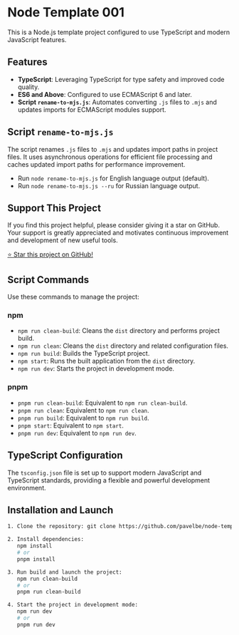 # Node Template 001

This is a Node.js template project configured to use TypeScript and modern JavaScript features.

## Features

- **TypeScript**: Leveraging TypeScript for type safety and improved code quality.
- **ES6 and Above**: Configured to use ECMAScript 6 and later.
- **Script `rename-to-mjs.js`**: Automates converting `.js` files to `.mjs` and updates imports for ECMAScript modules support.

## Script `rename-to-mjs.js`

The script renames `.js` files to `.mjs` and updates import paths in project files. It uses asynchronous operations for efficient file processing and caches updated import paths for performance improvement.

- Run `node rename-to-mjs.js` for English language output (default).
- Run `node rename-to-mjs.js --ru` for Russian language output.

## Support This Project

If you find this project helpful, please consider giving it a star on GitHub. Your support is greatly appreciated and motivates continuous improvement and development of new useful tools.

[⭐ Star this project on GitHub!](https://github.com/pavelbe/node-template-001)

## Script Commands

Use these commands to manage the project:

### npm

- `npm run clean-build`: Cleans the `dist` directory and performs project build.
- `npm run clean`: Cleans the `dist` directory and related configuration files.
- `npm run build`: Builds the TypeScript project.
- `npm start`: Runs the built application from the `dist` directory.
- `npm run dev`: Starts the project in development mode.

### pnpm

- `pnpm run clean-build`: Equivalent to `npm run clean-build`.
- `pnpm run clean`: Equivalent to `npm run clean`.
- `pnpm run build`: Equivalent to `npm run build`.
- `pnpm start`: Equivalent to `npm start`.
- `pnpm run dev`: Equivalent to `npm run dev`.

## TypeScript Configuration

The `tsconfig.json` file is set up to support modern JavaScript and TypeScript standards, providing a flexible and powerful development environment.

## Installation and Launch

```bash
1. Clone the repository: git clone https://github.com/pavelbe/node-template-001.git

2. Install dependencies:
   npm install
   # or
   pnpm install

3. Run build and launch the project:
   npm run clean-build
   # or
   pnpm run clean-build

4. Start the project in development mode:
   npm run dev
   # or
   pnpm run dev
```
